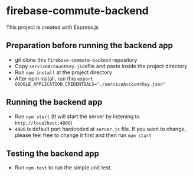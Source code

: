 # firebase-commute-backend

This project is created with Express.js

## Preparation before running the backend app
- git clone this `firebase-commute-backend` repository
- Copy `serviceAccountKey.json`file and paste inside the project directory
- Run `npm install` at the project directory
- After npm install, run this `export GOOGLE_APPLICATION_CREDENTIALS="./serviceAccountKey.json"`

## Running the backend app
- Run `npm start` (It will start the server by listening to `http://localhost:4000`) 
- `4000` is default port hardcoded at `server.js` file. If you want to change, please feel free to change it first and then run `npm start`


## Testing the backend app
- Run `npm test` to run the simple unit test.
